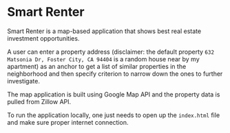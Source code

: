 # Smart Renter

Smart Renter is a map-based application that shows best real estate
investment opportunities.

A user can enter a property address (disclaimer: the default property
`632 Matsonia Dr, Foster City, CA 94404` is a random house near by my
apartment) as an anchor to get a list of similar properties in the
neighborhood and then specify criterion to narrow down the ones to
further investigate.

The map application is built using Google Map API and the property
data is pulled from Zillow API.

To run the application locally, one just needs to open up the
`index.html` file and make sure proper internet connection.
